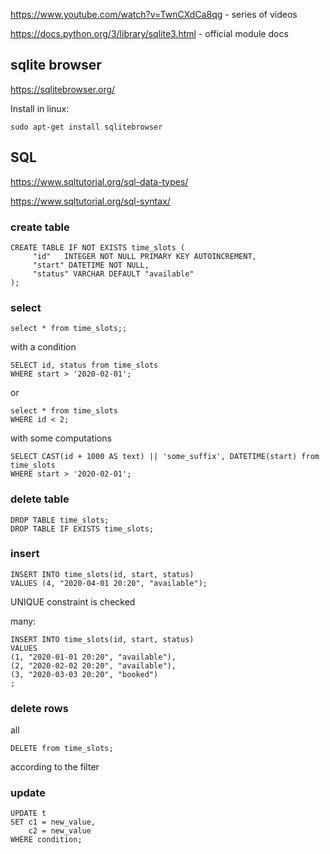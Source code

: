 https://www.youtube.com/watch?v=TwnCXdCa8qg - series of videos

https://docs.python.org/3/library/sqlite3.html - official module docs

## sqlite browser

https://sqlitebrowser.org/

Install in linux:

    sudo apt-get install sqlitebrowser


## SQL

https://www.sqltutorial.org/sql-data-types/

https://www.sqltutorial.org/sql-syntax/


### create table

    CREATE TABLE IF NOT EXISTS time_slots (
         "id"	INTEGER NOT NULL PRIMARY KEY AUTOINCREMENT,
         "start" DATETIME NOT NULL,
         "status" VARCHAR DEFAULT "available"
    );


### select 

    select * from time_slots;;

with a condition

    SELECT id, status from time_slots 
    WHERE start > '2020-02-01';

or 

    select * from time_slots 
    WHERE id < 2;

with some computations

    SELECT CAST(id + 1000 AS text) || 'some_suffix', DATETIME(start) from time_slots 
    WHERE start > '2020-02-01';

### delete table 

    DROP TABLE time_slots;
    DROP TABLE IF EXISTS time_slots;



### insert

    INSERT INTO time_slots(id, start, status) 
    VALUES (4, "2020-04-01 20:20", "available");

UNIQUE constraint is checked

many:

    INSERT INTO time_slots(id, start, status) 
    VALUES 
	(1, "2020-01-01 20:20", "available"),
	(2, "2020-02-02 20:20", "available"),
	(3, "2020-03-03 20:20", "booked")
	;


### delete rows

all 

    DELETE from time_slots;

according to the filter

### update 
    
    UPDATE t
    SET c1 = new_value, 
        c2 = new_value
    WHERE condition;


